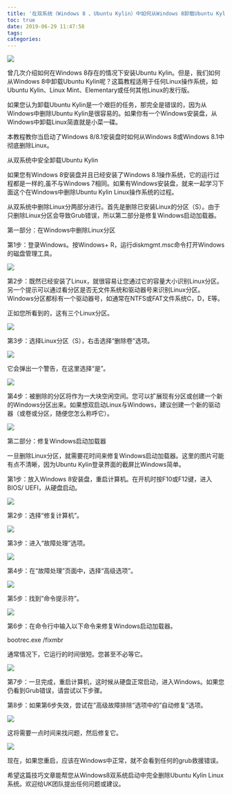 ```yaml
---
title: '在双系统（Windows 8 、Ubuntu Kylin）中如何从Windows 8卸载Ubuntu Kylin '
toc: true
date: 2019-06-29 11:47:58
tags:
categories:
---
```



![](http://www.ubuntukylin.com/upload/images/q1.jpg) 

曾几次介绍如何在Windows 8存在的情况下安装Ubuntu Kylin。但是，我们如何从Windows 8中卸载Ubuntu Kylin呢？这篇教程适用于任何Linux操作系统，如Ubuntu Kylin、Linux Mint、Elementary或任何其他Linux的发行版。

如果您认为卸载Ubuntu Kylin是一个艰巨的任务，那完全是错误的，因为从Windows中删除Ubuntu Kylin是很容易的。如果你有一个Windows安装盘，从Windows中卸载Linux简直就是小菜一碟。

本教程教你当启动了Windows 8/8.1安装盘时如何从Windows 8或Windows 8.1中彻底删除Linux。

从双系统中安全卸载Ubuntu Kylin

如果您有Windows 8安装盘并且已经安装了Windows 8.1操作系统，它的运行过程都是一样的,虽不与Windows 7相同。如果有Windows安装盘，就来一起学习下面这个在Windows中删除Ubuntu Kylin Linux操作系统的过程。

从双系统中删除Linux分两部分进行。首先是删除已安装Linux的分区（S）。由于只删除Linux分区会导致Grub错误，所以第二部分是修复Windows启动加载器。

第一部分：在Windows中删除Linux分区

第1步：登录Windows。按Windows+ R，运行diskmgmt.msc命令打开Windows的磁盘管理工具。

![](http://www.ubuntukylin.com/upload/images/q2.jpg) 

 第2步：既然已经安装了Linux，就很容易让您通过它的容量大小识别Linux分区。另一个提示可以通过看分区是否无文件系统和驱动器号来识别Linux分区。 Windows分区都标有一个驱动器号，如通常在NTFS或FAT文件系统C，D，E等。

正如您所看到的，这有三个Linux分区。

![](http://www.ubuntukylin.com/upload/images/q3.jpg) 

第3步：选择Linux分区（S），右击选择“删除卷”选项。

![](http://www.ubuntukylin.com/upload/images/q4.jpg) 

它会弹出一个警告，在这里选择“是”。

![](http://www.ubuntukylin.com/upload/images/q5.jpg) 

第4步：被删除的分区将作为一大块空闲空间。您可以扩展现有分区或创建一个新的Windows分区出来。如果想双启动Linux与Windows，建议创建一个新的驱动器（或卷或分区，随便您怎么称呼它）。

![](http://www.ubuntukylin.com/upload/images/q6.jpg) 

第二部分：修复Windows启动加载器

一旦删除Linux分区，就需要花时间来修复Windows启动加载器。这里的图片可能有点不清晰，因为Ubuntu Kylin登录界面的截屏比Windows简单。

第1步：放入Windows 8安装盘，重启计算机。在开机时按F10或F12键，进入BIOS/ UEFI，从硬盘启动。

![](http://www.ubuntukylin.com/upload/images/q7.jpg) 

第2步：选择“修复计算机”。

![](http://www.ubuntukylin.com/upload/images/q8.jpg) 

第3步：进入“故障处理”选项。

![](http://www.ubuntukylin.com/upload/images/q9.jpg) 

第4步：在“故障处理”页面中，选择“高级选项”。

![](http://www.ubuntukylin.com/upload/images/q10.jpg) 

第5步：找到”命令提示符”。

![](http://www.ubuntukylin.com/upload/images/q11.jpg) 

第6步：在命令行中输入以下命令来修复Windows启动加载器。

 bootrec.exe /fixmbr

通常情况下，它运行的时间很短。您甚至不必等它。

![](http://www.ubuntukylin.com/upload/images/q11.jpg) 

第7步：一旦完成，重启计算机，这时候从硬盘正常启动，进入Windows。如果您仍看到Grub错误，请尝试以下步骤。

第8步：如果第6步失效，尝试在”高级故障排除”选项中的”自动修复”选项。

![](http://www.ubuntukylin.com/upload/images/q13.jpg) 

这将需要一点时间来找问题，然后修复它。

![](http://www.ubuntukylin.com/upload/images/q14.jpg) 

现在，如果您重启，应该在Windows中正常，就不会看到任何的grub救援错误。

希望这篇技巧文章能帮您从Windows8双系统启动中完全删除Ubuntu Kylin Linux系统。欢迎给UK团队提出任何问题或建议。

 

 
